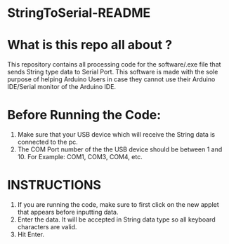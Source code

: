 # StringToSerial-README

What is this repo all about ?
=============================
This repository contains all processing code for the software/.exe file that sends String type data to Serial Port.
This software is made with the sole purpose of helping Arduino Users in case they cannot use their Arduino IDE/Serial monitor of the Arduino IDE.

Before Running the Code:
========================
1. Make sure that your USB device which will receive the String data is connected to the pc.
2. The COM Port number of the the USB device should be between 1 and 10. For Example: COM1, COM3, COM4, etc.

INSTRUCTIONS
============
1. If you are running the code, make sure to first click on the new applet that appears before inputting data.
2. Enter the data. It will be accepted in String data type so all keyboard characters are valid.
3. Hit Enter.


